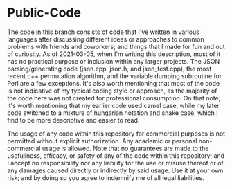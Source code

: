 # Public-Code
The code in this branch consists of code that I've written in various languages after discussing different ideas or approaches to common problems with friends and coworkers; and things that I made for fun and out of curiosity. As of 2021-03-05, when I'm writing this description, most of it has no practical purpose or inclusion within any larger projects. The JSON parsing/generating code (json.cpp, json.h, and json_test.cpp), the most recent c++ permutation algorithm, and the variable dumping subroutine for Perl are a few exceptions. It's also worth mentioning that most of the code is not indicative of my typical coding style or approach, as the majority of the code here was not created for professional consumption. On that note, it's worth mentioning that my earlier code used camel case, while my later code switched to a mixture of hungarian notation and snake case, which I find to be more descriptive and easier to read.

The usage of any code within this repository for commercial purposes is not permitted without explicit authorization. Any academic or personal non-commercial usage is allowed. Note that no guarantees are made to the usefullness, efficacy, or safety of any of the code within this repository; and I accept no responsibility nor any liability for the use or misuse thereof or of any damages caused directly or indirectly by said usage. Use it at your own risk; and by doing so you agree to indemnify me of all legal liabilities.

